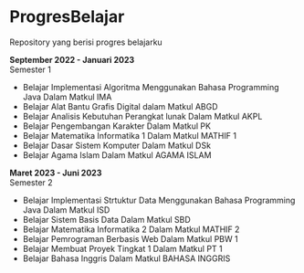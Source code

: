 # ProgresBelajar
Repository yang berisi progres belajarku

**September 2022 - Januari 2023**  
Semester 1
* Belajar Implementasi Algoritma Menggunakan Bahasa Programming Java Dalam Matkul IMA
* Belajar Alat Bantu Grafis Digital dalam Matkul ABGD
* Belajar Analisis Kebutuhan Perangkat lunak Dalam Matkul AKPL
* Belajar Pengembangan Karakter Dalam Matkul PK
* Belajar Matematika Informatika 1 Dalam Matkul MATHIF 1
* Belajar Dasar Sistem Komputer Dalam Matkul DSk
* Belajar Agama Islam Dalam Matkul AGAMA ISLAM

**Maret 2023 - Juni 2023**  
Semester 2 
* Belajar Implementasi Strtuktur Data Menggunakan Bahasa Programming Java Dalam Matkul ISD
* Belajar Sistem Basis Data Dalam Matkul SBD
* Belajar Matematika Informatika 2 Dalam Matkul MATHIF 2
* Belajar Pemrograman Berbasis Web Dalam Matkul PBW 1
* Belajar Membuat Proyek Tingkat 1 Dalam Matkul PT 1
* Belajar Bahasa Inggris Dalam Matkul BAHASA INGGRIS
